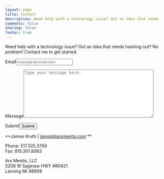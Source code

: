 ```yaml
---
layout: page
title: Contact
description: Need help with a technology issue? Got an idea that needs hashing out? No problem! Contact me to get started.
comments: false
sharing: false
footer: true
---
```


<p id="getStarted">Need help with a technology issue? Got an idea that needs hashing out? No problem! Contact me to get started.</p>

<form class="contact">
  <p><label for="email">Email</label><input type="email" name="email" id="email" placeholder="example@email.com"></p>
  <p><label for="message">Message</label><textarea name="message" rows="10" cols="50" placeholder="Type your message here."></textarea></p>
  <p><label for="submit">Submit</label><input type="submit" value="Submit" id="submit"></p>
</form>

**James Kruth | james@arsmentis.com **

Phone: 517.325.3759<br>
Fax: 815.301.8063

Ars Mentis, LLC<br>
5208 W Saginaw HWY #80421<br>
Lansing MI 48908